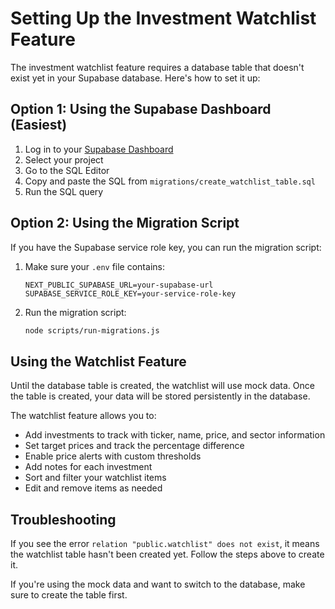 # Setting Up the Investment Watchlist Feature

The investment watchlist feature requires a database table that doesn't exist yet in your Supabase database. Here's how to set it up:

## Option 1: Using the Supabase Dashboard (Easiest)

1. Log in to your [Supabase Dashboard](https://app.supabase.com/)
2. Select your project
3. Go to the SQL Editor
4. Copy and paste the SQL from `migrations/create_watchlist_table.sql`
5. Run the SQL query

## Option 2: Using the Migration Script

If you have the Supabase service role key, you can run the migration script:

1. Make sure your `.env` file contains:
   ```
   NEXT_PUBLIC_SUPABASE_URL=your-supabase-url
   SUPABASE_SERVICE_ROLE_KEY=your-service-role-key
   ```

2. Run the migration script:
   ```bash
   node scripts/run-migrations.js
   ```

## Using the Watchlist Feature

Until the database table is created, the watchlist will use mock data. Once the table is created, your data will be stored persistently in the database.

The watchlist feature allows you to:

- Add investments to track with ticker, name, price, and sector information
- Set target prices and track the percentage difference
- Enable price alerts with custom thresholds
- Add notes for each investment
- Sort and filter your watchlist items
- Edit and remove items as needed

## Troubleshooting

If you see the error `relation "public.watchlist" does not exist`, it means the watchlist table hasn't been created yet. Follow the steps above to create it.

If you're using the mock data and want to switch to the database, make sure to create the table first.
